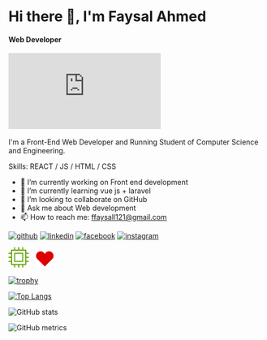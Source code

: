 # Hi there 👋, I'm Faysal Ahmed
#### Web Developer
![Web Developer](https://m.facebook.com/story.php?story_fbid=3186195135000775&substory_index=1&id=100008309587830)

I'm a Front-End Web Developer and Running Student of Computer Science and Engineering.

Skills:  REACT / JS / HTML / CSS

- 🔭 I’m currently working on Front end development 
- 🌱 I’m currently learning vue js + laravel 
- 👯 I’m looking to collaborate on GitHub 
- 💬 Ask me about Web development 
- 📫 How to reach me: ffaysall121@gmail.com 


[<img src='https://cdn.jsdelivr.net/npm/simple-icons@3.0.1/icons/github.svg' alt='github' height='40'>](https://github.com/ffaysall121)  [<img src='https://cdn.jsdelivr.net/npm/simple-icons@3.0.1/icons/linkedin.svg' alt='linkedin' height='40'>](https://www.linkedin.com/in/ffaysall121/)  [<img src='https://cdn.jsdelivr.net/npm/simple-icons@3.0.1/icons/facebook.svg' alt='facebook' height='40'>](https://www.facebook.com/ffaysall121)  [<img src='https://cdn.jsdelivr.net/npm/simple-icons@3.0.1/icons/instagram.svg' alt='instagram' height='40'>](https://www.instagram.com/ffaysall121/)  

<a href='https://docs.github.com/en/developers'><img src='https://raw.githubusercontent.com/acervenky/animated-github-badges/master/assets/devbadge.gif' width='40' height='40'></a> <a href='https://docs.github.com/en/github/supporting-the-open-source-community-with-github-sponsors'><img src='https://raw.githubusercontent.com/acervenky/animated-github-badges/master/assets/sponsorbadge.gif' width='35' height='35'></a> 

[![trophy](https://github-profile-trophy.vercel.app/?username=ffaysall121)](https://github.com/ryo-ma/github-profile-trophy)

[![Top Langs](https://github-readme-stats.vercel.app/api/top-langs/?username=ffaysall121)](https://github.com/anuraghazra/github-readme-stats)

![GitHub stats](https://github-readme-stats.vercel.app/api?username=ffaysall121&show_icons=true)  

![GitHub metrics](https://metrics.lecoq.io/ffaysall121)  

